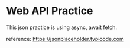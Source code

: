 # Web API Practice
This json practice is using async, await fetch.

reference:
https://jsonplaceholder.typicode.com